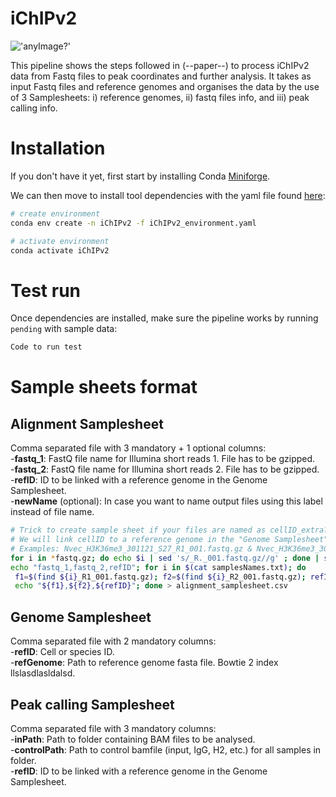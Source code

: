 # iChIPv2

!['anyImage?'](./img/logo.png)

This pipeline shows the steps followed in (--paper--) to process iChIPv2 data from Fastq files to peak coordinates and further analysis.
It takes as input Fastq files and reference genomes and organises the data by the use of 3 Samplesheets: i) reference genomes, ii) fastq files info, and iii) peak calling info.

# Installation  
If you don't have it yet, first start by installing Conda [Miniforge](https://github.com/conda-forge/miniforge#miniforge).

We can then move to install tool dependencies with the yaml file found [here](iChIPv2_environment.yaml):

```bash
# create environment
conda env create -n iChIPv2 -f iChIPv2_environment.yaml

# activate environment
conda activate iChIPv2
```

# Test run
Once dependencies are installed, make sure the pipeline works by running `pending` with sample data:

```bash
Code to run test
```
# Sample sheets format
## Alignment Samplesheet
Comma separated file with 3 mandatory + 1 optional columns:  
-**fastq_1**: FastQ file name for Illumina short reads 1. File has to be gzipped.  
-**fastq_2**: FastQ file name for Illumina short reads 2. File has to be gzipped.  
-**refID**: ID to be linked with a reference genome in the Genome Samplesheet.  
-**newName** (optional): In case you want to name output files using this label instead of file name.  
 ```bash
# Trick to create sample sheet if your files are named as cellID_extra?_S[1-9].R[12]_001.fastq.gz
# We will link cellID to a reference genome in the "Genome Samplesheet"
# Examples: Nvec_H3K36me3_301121_S27_R1_001.fastq.gz & Nvec_H3K36me3_301121_S27_R2_001.fastq.gz
for i in *fastq.gz; do echo $i | sed 's/_R._001.fastq.gz//g' ; done | sort | uniq > samplesNames.txt  
echo "fastq_1,fastq_2,refID"; for i in $(cat samplesNames.txt); do 
  f1=$(find ${i}_R1_001.fastq.gz); f2=$(find ${i}_R2_001.fastq.gz); refID=(${i/_/ }); refID=${refID[0]};
  echo "${f1},${f2},${refID}"; done > alignment_samplesheet.csv
```

## Genome Samplesheet
Comma separated file with 2 mandatory columns:  
-**refID**: Cell or species ID.  
-**refGenome**: Path to reference genome fasta file. Bowtie 2 index llslasdlasldalsd.  

## Peak calling Samplesheet
Comma separated file with 3 mandatory columns:  
-**inPath**: Path to folder containing BAM files to be analysed.  
-**controlPath**: Path to control bamfile (input, IgG, H2, etc.) for all samples in folder.  
-**refID**: ID to be linked with a reference genome in the Genome Samplesheet.  
